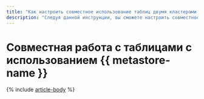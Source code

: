 ```yaml
---
title: "Как настроить совместное использование таблиц двумя кластерами {{ dataproc-name }} с помощью {{ metastore-name }}"
description: "Следуя данной инструкции, вы сможете настроить совместное использование таблиц двумя кластерами {{ dataproc-name }} с помощью {{ metastore-name }}."
---
```


# Совместная работа с таблицами с использованием {{ metastore-name }}

{% include [article-body](../../_tutorials/data-proc/dataproc-to-dataproc.md) %}
